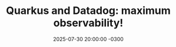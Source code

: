 ---
title: "Quarkus and Datadog: maximum observability!"
layout: event
youtubeLive: https://www.youtube.com/watch?v=RVxJrJxgTI8
date: 2025-07-30 20:00:00 -0300
description:
speakers: [luizPais]
draft: false
--- 